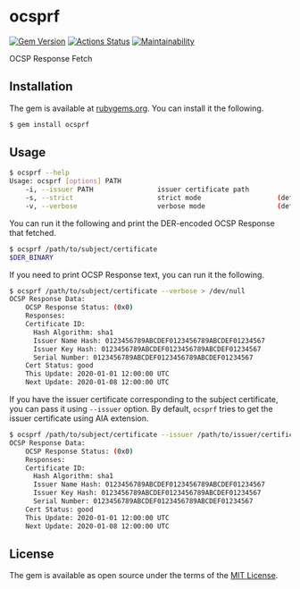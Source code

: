# ocsprf

[![Gem Version](https://badge.fury.io/rb/ocsprf.svg)](https://badge.fury.io/rb/ocsprf)
[![Actions Status](https://github.com/thekuwayama/ocsprf/workflows/CI/badge.svg)](https://github.com/thekuwayama/ocsprf/actions?workflow=CI)
[![Maintainability](https://api.codeclimate.com/v1/badges/4d5bb71e2dca46f5a239/maintainability)](https://codeclimate.com/github/thekuwayama/ocsprf/maintainability)

OCSP Response Fetch


## Installation

The gem is available at [rubygems.org](https://rubygems.org/gems/ocsprf). You can install it the following.

```bash
$ gem install ocsprf
```


## Usage

```bash
$ ocsprf --help
Usage: ocsprf [options] PATH
    -i, --issuer PATH                issuer certificate path
    -s, --strict                     strict mode                   (default false)
    -v, --verbose                    verbose mode                  (default false)
```

You can run it the following and print the DER-encoded OCSP Response that fetched.

```bash
$ ocsprf /path/to/subject/certificate
$DER_BINARY
```

If you need to print OCSP Response text, you can run it the following.

```bash
$ ocsprf /path/to/subject/certificate --verbose > /dev/null
OCSP Response Data:
    OCSP Response Status: (0x0)
    Responses:
    Certificate ID:
      Hash Algorithm: sha1
      Issuer Name Hash: 0123456789ABCDEF0123456789ABCDEF01234567
      Issuer Key Hash: 0123456789ABCDEF0123456789ABCDEF01234567
      Serial Number: 0123456789ABCDEF0123456789ABCDEF01234567
    Cert Status: good
    This Update: 2020-01-01 12:00:00 UTC
    Next Update: 2020-01-08 12:00:00 UTC
```

If you have the issuer certificate corresponding to the subject certificate, you can pass it using `--issuer` option.
By default, `ocsprf` tries to get the issuer certificate using AIA extension.

```bash
$ ocsprf /path/to/subject/certificate --issuer /path/to/issuer/certificate --verbose > /dev/null
OCSP Response Data:
    OCSP Response Status: (0x0)
    Responses:
    Certificate ID:
      Hash Algorithm: sha1
      Issuer Name Hash: 0123456789ABCDEF0123456789ABCDEF01234567
      Issuer Key Hash: 0123456789ABCDEF0123456789ABCDEF01234567
      Serial Number: 0123456789ABCDEF0123456789ABCDEF01234567
    Cert Status: good
    This Update: 2020-01-01 12:00:00 UTC
    Next Update: 2020-01-08 12:00:00 UTC
```


## License

The gem is available as open source under the terms of the [MIT License](http://opensource.org/licenses/MIT).

